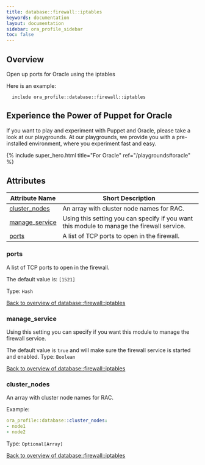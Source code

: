 ```yaml
---
title: database::firewall::iptables
keywords: documentation
layout: documentation
sidebar: ora_profile_sidebar
toc: false
---
```

## Overview

Open up ports for Oracle using the iptables

Here is an example:

```puppet
  include ora_profile::database::firewall::iptables
```





## Experience the Power of Puppet for Oracle

If you want to play and experiment with Puppet and Oracle, please take a look at our playgrounds. At our playgrounds, we provide you with a pre-installed environment, where you experiment fast and easy.

{% include super_hero.html title="For Oracle" ref="/playgrounds#oracle" %}


## Attributes



Attribute Name                                                 | Short Description                                                                          |
-------------------------------------------------------------- | ------------------------------------------------------------------------------------------ |
[cluster_nodes](#database::firewall::iptables_cluster_nodes)   | An array with cluster node names for RAC.                                                  |
[manage_service](#database::firewall::iptables_manage_service) | Using this setting you can specify if you want this module to manage the firewall service. |
[ports](#database::firewall::iptables_ports)                   | A list of TCP ports to open in the firewall.                                               |




### ports<a name='database::firewall::iptables_ports'>

A list of TCP ports to open in the firewall.

The default value is: `[1521]`


Type: `Hash`


[Back to overview of database::firewall::iptables](#attributes)

### manage_service<a name='database::firewall::iptables_manage_service'>

Using this setting you can specify if you want this module to manage the firewall service.

The default value is `true` and will make sure the firewall service is started and enabled.
Type: `Boolean`


[Back to overview of database::firewall::iptables](#attributes)

### cluster_nodes<a name='database::firewall::iptables_cluster_nodes'>

An array with cluster node names for RAC.

Example:
```yaml
ora_profile::database::cluster_nodes:
- node1
- node2
```

Type: `Optional[Array]`


[Back to overview of database::firewall::iptables](#attributes)
